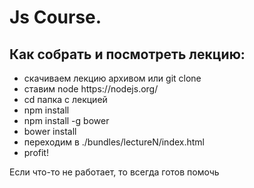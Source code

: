 <h1>Js Course.</h1>

<h2>Как собрать и посмотреть лекцию:</h2>

<ul>
  <li> скачиваем лекцию архивом или git clone</li>
  <li> ставим node https://nodejs.org/</li>
  <li> cd папка с лекцией</li>
  <li> npm install</li>
  <li> npm install -g bower</li>
  <li> bower install</li>
  <li> переходим в ./bundles/lectureN/index.html</li>
  <li> profit!</li>
</ul>

<p>Если что-то не работает, то всегда готов помочь</p>
